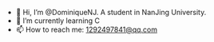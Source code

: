 - 👋 Hi, I’m @DominiqueNJ. A student in NanJing University.
- 🌱 I’m currently learning C
- 📫 How to reach me: 1292497841@qq.com
